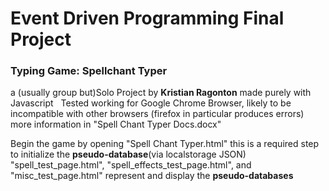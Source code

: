 # Event Driven Programming Final Project
### Typing Game: Spellchant Typer

a (usually group but)Solo Project by **Kristian Ragonton** made purely with Javascript &nbsp;
Tested working for Google Chrome Browser, likely to be incompatible with other browsers (firefox in particular produces errors) &nbsp;
more information in "Spell Chant Typer Docs.docx"

Begin the game by opening "Spell Chant Typer.html" this is a required step to initialize the **pseudo-database**(via localstorage JSON) &nbsp;
"spell_test_page.html", "spell_effects_test_page.html", and "misc_test_page.html" represent and display the **pseudo-databases** 

